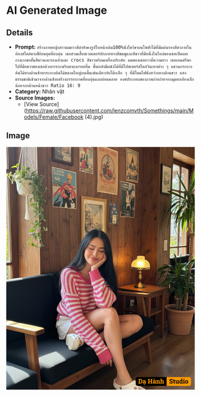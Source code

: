 # AI Generated Image

## Details
- **Prompt:** `สร้างภาพหญิงสาวผมยาวสีดำยังคงรูปใบหน้าเดิม100%นั่งไขว้ขาบนโซฟาไม้ที่มีแผ่นรองสีดําภายในห้องสไตล์คาเฟ่ย้อนยุคที่อบอุ่น เธอสวมเสื้อสเวตเตอร์ถักลายทางสีชมพูและสีขาวที่มีหนึ่งในไหล่ของเธอเปิดเผยกางเกงขาสั้นสีขาวและรองเท้าแตะ crocs สีขาวพร้อมเครื่องประดับ ผมของเธอยาวที่ความยาว เธอเอนศรีษะไปที่มือขวาของเธอด้วยการกะพริบตาและรอยยิ้ม พื้นหลังมีผนังไม้ที่มีโปสเตอร์สไตล์วินเทจต่าง ๆ แขวนกระถางต้นไม้ทางด้านซ้ายกระถางต้นไม้ขนาดใหญ่บนพื้นเช่นเดียวกับโต๊ะเล็ก ๆ ที่มีโคมไฟนั่งสว่างทางด้านขวา แสงธรรมชาติเข้ามาจากด้านซ้ายสร้างบรรยากาศที่อบอุ่นและผ่อนคลาย องค์ประกอบของภาพถ่ายถ่ายจากมุมตาเอียงเล็กน้อยจากด้านหน้าขวา Ratio 16: 9`
- **Category:** Nhân vật
- **Source Images:**
  - [View Source](https://raw.githubusercontent.com/lenzcomvth/Somethings/main/Models/Female/Facebook (4).jpg)

## Image
![AI Generated Image](./image-2025-10-17T04-31-44-055Z-8rfiv.png)